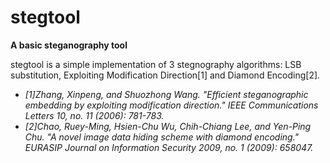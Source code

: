 # stegtool
__A basic steganography tool__

stegtool is a simple implementation of 3 stegnography algorithms: LSB substitution, Exploiting Modification Direction[1] and Diamond Encoding[2].

* _[1]Zhang, Xinpeng, and Shuozhong Wang. "Efficient steganographic embedding by exploiting modification direction." IEEE Communications Letters 10, no. 11 (2006): 781-783._
* _[2]Chao, Ruey-Ming, Hsien-Chu Wu, Chih-Chiang Lee, and Yen-Ping Chu. "A novel image data hiding scheme with diamond encoding." EURASIP Journal on Information Security 2009, no. 1 (2009): 658047._

